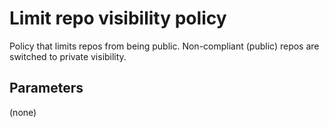 # Limit repo visibility policy

Policy that limits repos from being public. Non-compliant (public) repos are switched to private visibility.

## Parameters

(none)
